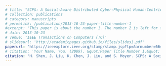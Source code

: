 ```yaml
---
# title: "SCPS: A Social-Aware Distributed Cyber-Physical Human-Centric Search Engine"
# collection: publications
# category: manuscripts
# permalink: /publication/2013-10-23-paper-title-number-1
#excerpt: 'This paper is about the number 1. The number 2 is left for future work.'
# date: 2013-10-23
# venue: 'IEEE Transactions on Computers (TC)'
# slidesurl: 'http://academicpages.github.io/files/slides1.pdf'
paperurl: 'https://ieeexplore.ieee.org/stamp/stamp.jsp?tp=&arnumber=6645370'
# citation: 'Your Name, You. (2009). &quot;Paper Title Number 1.&quot; <i>Journal 1</i>. 1(1).'
citation: 'H. Shen, J. Liu, K. Chen, J. Liu, and S. Moyer. SCPS: A Social-Aware Distributed Cyber-Physical Human-Centric Search Engine, IEEE Transactions on Computers (TC), 64(2):518-532, 2015.'
---
```

